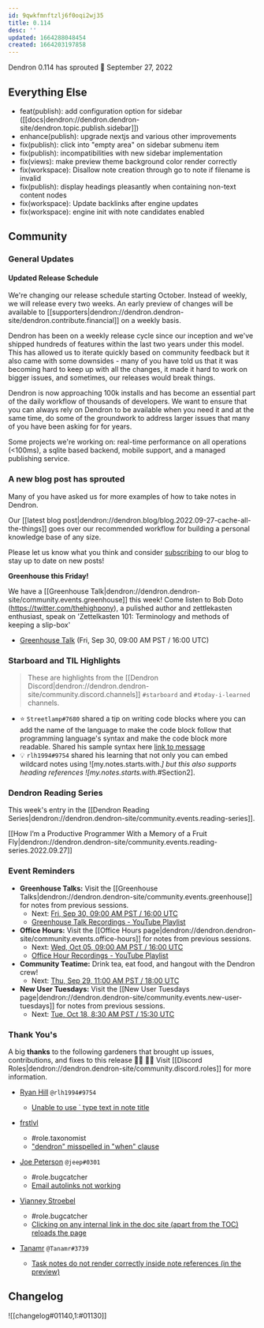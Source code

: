 ```yaml
---
id: 9qwkfmnftzlj6f0oqi2wj35
title: 0.114
desc: ''
updated: 1664288048454
created: 1664203197858
---
```


Dendron 0.114 has sprouted  🌱
September 27, 2022

## Everything Else

- feat(publish): add configuration option for sidebar ([[docs|dendron://dendron.dendron-site/dendron.topic.publish.sidebar]])
- enhance(publish): upgrade nextjs and various other improvements
- fix(publish): click into "empty area" on sidebar submenu item
- fix(publish): incompatibilities with new sidebar implementation
- fix(views): make preview theme background color render correctly
- fix(workspace): Disallow note creation through go to note if filename is invalid
- fix(publish): display headings pleasantly when containing non-text content nodes
- fix(workspace): Update backlinks after engine updates
- fix(workspace): engine init with note candidates enabled

## Community

### General Updates


#### Updated Release Schedule

We're changing our release schedule starting October. Instead of weekly, we will release every two weeks. 
An early preview of changes will be available to [[supporters|dendron://dendron.dendron-site/dendron.contribute.financial]] on a weekly basis. 

Dendron has been on a weekly release cycle since our inception and we've shipped hundreds of features within the last two years under this model.
This has allowed us to iterate quickly based on community feedback but it also came with some downsides - many of you have told us that it was becoming hard to keep up with all the changes, it made it hard to work on bigger issues, and sometimes, our releases would break things.

Dendron is now approaching 100k installs and has become an essential part of the daily workflow of thousands of developers. 
We want to ensure that you can always rely on Dendron to be available when you need it and at the same time, do some of the groundwork to address larger issues that many of you have been asking for for years.

Some projects we're working on: real-time performance on all operations (<100ms), a sqlite based backend, mobile support, and a managed publishing service. 


### A new blog post has sprouted

Many of you have asked us for more examples of how to take notes in Dendron. 

Our [[latest blog post|dendron://dendron.blog/blog.2022.09-27-cache-all-the-things]] goes over our recommended workflow for building a personal knowledge base of any size. 

Please let us know what you think and consider [subscribing](https://buttondown.email/dendron) to our blog to stay up to date on new posts!


**Greenhouse this Friday!**

We have a [[Greenhouse Talk|dendron://dendron.dendron-site/community.events.greenhouse]] this week! Come listen to Bob Doto (https://twitter.com/thehighpony), a pulished author and zettlekasten enthusiast, speak on 'Zettelkasten 101: Terminology and methods of keeping a slip-box' 

- [Greenhouse Talk](https://lu.ma/knu8uopf) (Fri, Sep 30, 09:00 AM PST / 16:00 UTC)


### Starboard and TIL Highlights

> These are highlights from the [[Dendron Discord|dendron://dendron.dendron-site/community.discord.channels]] `#starboard` and `#today-i-learned` channels.

- ⭐ `Streetlamp#7680` shared a tip on writing code blocks where you can add the name of the language to make the code block follow that programming language's syntax and make the code block more readable. Shared his sample syntax here [link to message](https://discord.com/channels/717965437182410783/742532267058004098/1021298351997730897)
- 💡 `rlh1994#9754` shared his learning that not only you can embed wildcard notes using ![my.notes.starts.with.*] but this also supports heading references ![my.notes.starts.with.*#Section2]. 

### Dendron Reading Series

This week's entry in the [[Dendron Reading Series|dendron://dendron.dendron-site/community.events.reading-series]].

[[How I’m a Productive Programmer With a Memory of a Fruit Fly|dendron://dendron.dendron-site/community.events.reading-series.2022.09.27]]


### Event Reminders

- **Greenhouse Talks:** Visit the [[Greenhouse Talks|dendron://dendron.dendron-site/community.events.greenhouse]] for notes from previous sessions.
    - Next: [Fri, Sep 30, 09:00 AM PST / 16:00 UTC](https://link.dendron.so/luma)
    - [Greenhouse Talk Recordings - YouTube Playlist](https://link.dendron.so/greenhouse)
- **Office Hours:** Visit the [[Office Hours page|dendron://dendron.dendron-site/community.events.office-hours]] for notes from previous sessions.
    - Next: [Wed, Oct 05, 09:00 AM PST / 16:00 UTC](https://link.dendron.so/luma)
    - [Office Hour Recordings - YouTube Playlist](https://link.dendron.so/6yPa)
- **Community Teatime:** Drink tea, eat food, and hangout with the Dendron crew!
    - Next: [Thu, Sep 29, 11:00 AM PST / 18:00 UTC](https://link.dendron.so/luma)
- **New User Tuesdays:** Visit the [[New User Tuesdays page|dendron://dendron.dendron-site/community.events.new-user-tuesdays]] for notes from previous sessions.
    - Next: [Tue, Oct 18, 8:30 AM PST / 15:30 UTC](https://link.dendron.so/luma)

### Thank You's

A big **thanks** to the following gardeners that brought up issues, contributions, and fixes to this release :man_farmer: :woman_farmer: 
Visit [[Discord Roles|dendron://dendron.dendron-site/community.discord.roles]] for more information.

- [Ryan Hill](https://github.com/rlh1994) `@rlh1994#9754`
  - [Unable to use ` type text in note title](https://github.com/dendronhq/dendron/issues/3557)

- [frstlvl](https://github.com/frstlvl)
  - #role.taxonomist
  - ["dendron" misspelled in "when" clause](https://github.com/dendronhq/dendron-site/pull/658)

- [Joe Peterson](https://github.com/jeep) `@jeep#0301`
  - #role.bugcatcher
  - [Email autolinks not working](https://github.com/dendronhq/dendron/issues/3558)
  
- [Vianney Stroebel](https://github.com/vibl)
  - #role.bugcatcher
  - [Clicking on any internal link in the doc site (apart from the TOC) reloads the page](https://github.com/dendronhq/dendron/issues/3570)
  
- [Tanamr](https://github.com/samuelxyz) `@Tanamr#3739`
  - [Task notes do not render correctly inside note references (in the preview)](https://github.com/dendronhq/dendron/issues/3578)

  
## Changelog
![[changelog#01140,1:#01130]]
